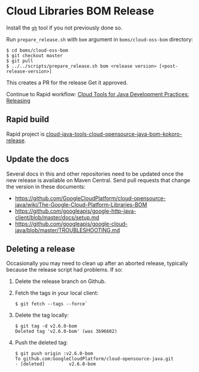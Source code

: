 # Cloud Libraries BOM Release

Install the [`gh`](https://github.com/cli/cli)
tool if you not previously done so.

Run `prepare_release.sh` with `bom` argument in `boms/cloud-oss-bom` directory:

```
$ cd boms/cloud-oss-bom
$ git checkout master
$ git pull
$ ../../scripts/prepare_release.sh bom <release version> [<post-release-version>]
```

This creates a PR for the release Get it approved.

Continue to Rapid workflow: [Cloud Tools for Java Development Practices: Releasing](
https://g3doc.corp.google.com/company/teams/cloud-java/tools/developers/releasing.md#run-the-rapid-workflow)

## Rapid build

Rapid project is [cloud-java-tools-cloud-opensource-java-bom-kokoro-release](
http://rapid/cloud-java-tools-cloud-opensource-java-bom-kokoro-release).

## Update the docs

Several docs in this and other repositories need to be updated once the 
new release is available on Maven Central. Send pull requests that change the
version in these documents:

* https://github.com/GoogleCloudPlatform/cloud-opensource-java/wiki/The-Google-Cloud-Platform-Libraries-BOM
* https://github.com/googleapis/google-http-java-client/blob/master/docs/setup.md
* https://github.com/googleapis/google-cloud-java/blob/master/TROUBLESHOOTING.md

## Deleting a release

Occasionally you may need to clean up after an aborted release, typically because the release script had
problems. If so:

1. Delete the release branch on Github.

2. Fetch the tags in your local client:

   ```
   $ git fetch --tags --force`
   ```
     
3. Delete the tag locally:

   ```
   $ git tag -d v2.6.0-bom
   Deleted tag 'v2.6.0-bom' (was 3b96602)
   ```

4. Push the deleted tag:
   
   ```
   $ git push origin :v2.6.0-bom
   To github.com:GoogleCloudPlatform/cloud-opensource-java.git
   - [deleted]         v2.6.0-bom
   ```
